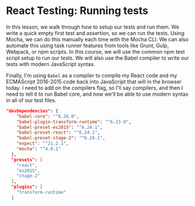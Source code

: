 # React Testing: Running tests

In this lesson, we walk through how to setup our tests and run them. We write a quick empty first test and assertion, so we can run the tests. Using Mocha, we can do this manually each time with the Mocha CLI. We can also automate this using task runner features from tools like Grunt, Gulp, Webpack, or npm scripts. In this course, we will use the common npm test script setup to run our tests. We will also use the Babel compiler to write our tests with modern JavaScript syntax.

Finally, I'm using `Babel` as a compiler to compile my React code and my ECMAScript 2016-2015 code back into JavaScript that will in the browser today. I need to add on the compilers flag, so I'll say compilers, and then I need to tell it to run Babel core, and now we'll be able to use modern syntax in all of our test files.


````json
"devDependencies": {
    "babel-core": "^6.26.0",
    "babel-plugin-transform-runtime": "^6.23.0",
    "babel-preset-es2015": "^6.24.1",
    "babel-preset-react": "^6.24.1",
    "babel-preset-stage-2": "^6.24.1",
    "expect": "^21.2.1",
    "mocha": "^4.0.1"
  },
  "presets": [
    "react",
    "es2015",
    "stage-2"
  ],
  "plugins": [
    "transform-runtime"
  ]
````